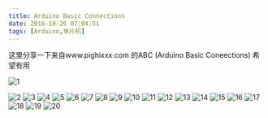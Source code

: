 ```yaml
---
title: Arduino Basic Connections
date: 2016-10-26 07:04:51
tags: [Arduino,单片机]
---
```

这里分享一下来自www.pighixxx.com 的ABC (Arduino Basic Coneections)
希望有用

![1](/images/arduino_basic_connections/1.jpg)
<!-- more -->
![2](/images/arduino_basic_connections/2.jpg)
![3](/images/arduino_basic_connections/3.jpg)
![4](/images/arduino_basic_connections/4.jpg)
![5](/images/arduino_basic_connections/5.jpg)
![6](/images/arduino_basic_connections/6.jpg)
![7](/images/arduino_basic_connections/7.jpg)
![8](/images/arduino_basic_connections/8.jpg)
![9](/images/arduino_basic_connections/9.jpg)
![10](/images/arduino_basic_connections/10.jpg)
![11](/images/arduino_basic_connections/11.jpg)
![12](/images/arduino_basic_connections/12.jpg)
![13](/images/arduino_basic_connections/13.jpg)
![14](/images/arduino_basic_connections/14.jpg)
![15](/images/arduino_basic_connections/15.jpg)
![16](/images/arduino_basic_connections/16.jpg)
![17](/images/arduino_basic_connections/17.jpg)
![18](/images/arduino_basic_connections/18.jpg)
![19](/images/arduino_basic_connections/19.jpg)
![20](/images/arduino_basic_connections/20.jpg)


